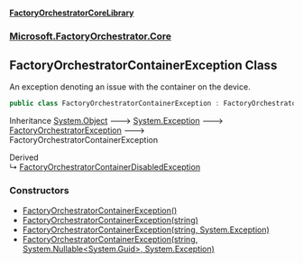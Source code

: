 #### [FactoryOrchestratorCoreLibrary](./FactoryOrchestratorCoreLibrary.md 'FactoryOrchestratorCoreLibrary')
### [Microsoft.FactoryOrchestrator.Core](./Microsoft-FactoryOrchestrator-Core.md 'Microsoft.FactoryOrchestrator.Core')
## FactoryOrchestratorContainerException Class
An exception denoting an issue with the container on the device.  
```csharp
public class FactoryOrchestratorContainerException : FactoryOrchestratorException
```
Inheritance [System.Object](https://docs.microsoft.com/en-us/dotnet/api/System.Object 'System.Object') &#129106; [System.Exception](https://docs.microsoft.com/en-us/dotnet/api/System.Exception 'System.Exception') &#129106; [FactoryOrchestratorException](./Microsoft-FactoryOrchestrator-Core-FactoryOrchestratorException.md 'Microsoft.FactoryOrchestrator.Core.FactoryOrchestratorException') &#129106; FactoryOrchestratorContainerException  

Derived  
&#8627; [FactoryOrchestratorContainerDisabledException](./Microsoft-FactoryOrchestrator-Core-FactoryOrchestratorContainerDisabledException.md 'Microsoft.FactoryOrchestrator.Core.FactoryOrchestratorContainerDisabledException')  
### Constructors
- [FactoryOrchestratorContainerException()](./Microsoft-FactoryOrchestrator-Core-FactoryOrchestratorContainerException-FactoryOrchestratorContainerException().md 'Microsoft.FactoryOrchestrator.Core.FactoryOrchestratorContainerException.FactoryOrchestratorContainerException()')
- [FactoryOrchestratorContainerException(string)](./Microsoft-FactoryOrchestrator-Core-FactoryOrchestratorContainerException-FactoryOrchestratorContainerException(string).md 'Microsoft.FactoryOrchestrator.Core.FactoryOrchestratorContainerException.FactoryOrchestratorContainerException(string)')
- [FactoryOrchestratorContainerException(string, System.Exception)](./Microsoft-FactoryOrchestrator-Core-FactoryOrchestratorContainerException-FactoryOrchestratorContainerException(string_System-Exception).md 'Microsoft.FactoryOrchestrator.Core.FactoryOrchestratorContainerException.FactoryOrchestratorContainerException(string, System.Exception)')
- [FactoryOrchestratorContainerException(string, System.Nullable&lt;System.Guid&gt;, System.Exception)](./Microsoft-FactoryOrchestrator-Core-FactoryOrchestratorContainerException-FactoryOrchestratorContainerException(string_System-Nullable-System-Guid-_System-Exception).md 'Microsoft.FactoryOrchestrator.Core.FactoryOrchestratorContainerException.FactoryOrchestratorContainerException(string, System.Nullable&lt;System.Guid&gt;, System.Exception)')
